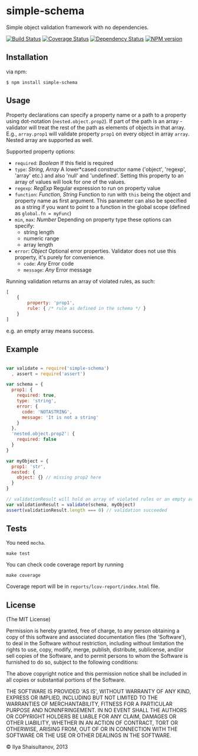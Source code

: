 # simple-schema

  Simple object validation framework with no dependencies.

  [![Build Status](https://secure.travis-ci.org/diversario/simple-schema.png?branch=master)](http://travis-ci.org/diversario/simple-schema)
  [![Coverage Status](https://coveralls.io/repos/diversario/simple-schema/badge.png?branch=master)](https://coveralls.io/r/diversario/simple-schema?branch=master)
  [![Dependency Status](https://david-dm.org/diversario/simple-schema.png)](https://david-dm.org/diversario/simple-schema)
  [![NPM version](https://badge.fury.io/js/simple-schema.png)](http://badge.fury.io/js/simple-schema)

## Installation

via npm:

    $ npm install simple-schema

## Usage

Property declarations can specify a property name or a path to a property using dot-notation (`nested.object.prop2`). If part of the path is an array - validator will treat the rest of the path as elements of objects in that array. E.g., `array.prop1` will validate property `prop1` on every object in array `array`. Nested array are supported as well.

Supported property options:

* `required`: _Boolean_ If this field is required
* `type`: _String, Array_ A lower*cased constructor name ('object', 'regexp', 'array' etc.) and also 'null' and 'undefined'. Setting this property to an array of values will look for one of the values.
* `regexp`: _RegExp_ Regular expression to run on property value
* `function`: _Function, String_ Function to run with `this` being the object and property name as first argument. This parameter can also be specified as a string if you want to point to a function in the global scope (defined as `global.fn = myFunc`)
* `min`, `max`: _Number_ Depending on property type these options can specify:
  * string length
  * numeric range
  * array length
* `error`: _Object_ Optional error properties. Validator does not use this property, it's purely for convenience.
  * `code`: _Any_ Error code
  * `message`: _Any_ Error message

Running validation returns an array of violated rules, as such:


```javascript
[
    {
        property: 'prop1',
        rule: { /* rule as defined in the schema */ }
    }
]
```

 e.g. an empty array means success.

## Example
```javascript

var validate = require('simple-schema')
  , assert = require('assert')

var schema = {
  prop1: {
    required: true,
    type: 'string',
    error: {
      code: 'NOTASTRING',
      message: 'It is not a string'
    }
  },
  'nested.object.prop2': {
    required: false
  }
}

var myObject = {
  prop1: 'str',
  nested: {
    object: {} // missing prop2 here
  }
}

// validationResult will hold an array of violated rules or an empty array
var validationResult = validate(schema, myObject)
assert(validationResult.length === 0) // validation succeeded
```

## Tests

You need `mocha`.

    make test

You can check code coverage report by running

    make coverage
    
Coverage report will be in `reports/lcov-report/index.html` file.


## License 

(The MIT License) 


Permission is hereby granted, free of charge, to any person obtaining
a copy of this software and associated documentation files (the
'Software'), to deal in the Software without restriction, including
without limitation the rights to use, copy, modify, merge, publish,
distribute, sublicense, and/or sell copies of the Software, and to
permit persons to whom the Software is furnished to do so, subject to
the following conditions:

The above copyright notice and this permission notice shall be
included in all copies or substantial portions of the Software.

THE SOFTWARE IS PROVIDED 'AS IS', WITHOUT WARRANTY OF ANY KIND,
EXPRESS OR IMPLIED, INCLUDING BUT NOT LIMITED TO THE WARRANTIES OF
MERCHANTABILITY, FITNESS FOR A PARTICULAR PURPOSE AND NONINFRINGEMENT.
IN NO EVENT SHALL THE AUTHORS OR COPYRIGHT HOLDERS BE LIABLE FOR ANY
CLAIM, DAMAGES OR OTHER LIABILITY, WHETHER IN AN ACTION OF CONTRACT,
TORT OR OTHERWISE, ARISING FROM, OUT OF OR IN CONNECTION WITH THE
SOFTWARE OR THE USE OR OTHER DEALINGS IN THE SOFTWARE.

© Ilya Shaisultanov, 2013
